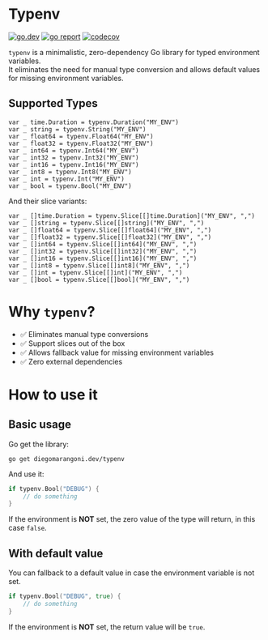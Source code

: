 # Typenv

[![go.dev](https://img.shields.io/static/v1?label=go.dev&message=reference&color=00add8)](https://pkg.go.dev/diegomarangoni.dev/typenv)
[![go report](https://goreportcard.com/badge/diegomarangoni.dev/typenv)](https://goreportcard.com/report/diegomarangoni.dev/typenv)
[![codecov](https://codecov.io/gh/diegomarangoni/typenv/branch/master/graph/badge.svg)](https://codecov.io/gh/diegomarangoni/typenv)

`typenv` is a minimalistic, zero-dependency Go library for typed environment variables.  
It eliminates the need for manual type conversion and allows default values for missing environment variables.

## Supported Types

```golang
var _ time.Duration = typenv.Duration("MY_ENV")
var _ string = typenv.String("MY_ENV")
var _ float64 = typenv.Float64("MY_ENV")
var _ float32 = typenv.Float32("MY_ENV")
var _ int64 = typenv.Int64("MY_ENV")
var _ int32 = typenv.Int32("MY_ENV")
var _ int16 = typenv.Int16("MY_ENV")
var _ int8 = typenv.Int8("MY_ENV")
var _ int = typenv.Int("MY_ENV")
var _ bool = typenv.Bool("MY_ENV")
```

And their slice variants:

```golang
var _ []time.Duration = typenv.Slice[[]time.Duration]("MY_ENV", ",")
var _ []string = typenv.Slice[[]string]("MY_ENV", ",")
var _ []float64 = typenv.Slice[[]float64]("MY_ENV", ",")
var _ []float32 = typenv.Slice[[]float32]("MY_ENV", ",")
var _ []int64 = typenv.Slice[[]int64]("MY_ENV", ",")
var _ []int32 = typenv.Slice[[]int32]("MY_ENV", ",")
var _ []int16 = typenv.Slice[[]int16]("MY_ENV", ",")
var _ []int8 = typenv.Slice[[]int8]("MY_ENV", ",")
var _ []int = typenv.Slice[[]int]("MY_ENV", ",")
var _ []bool = typenv.Slice[[]bool]("MY_ENV", ",")
```

# Why `typenv`?

- ✅ Eliminates manual type conversions
- ✅ Support slices out of the box
- ✅ Allows fallback value for missing environment variables
- ✅ Zero external dependencies

# How to use it

## Basic usage

Go get the library:

```shell
go get diegomarangoni.dev/typenv
```

And use it:

```go
if typenv.Bool("DEBUG") {
	// do something
}
```

If the environment is **NOT** set, the zero value of the type will return, in this case `false`.

## With default value

You can fallback to a default value in case the environment variable is not set.

```go
if typenv.Bool("DEBUG", true) {
	// do something
}
```

If the environment is **NOT** set, the return value will be `true`.
